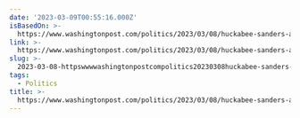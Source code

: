 ```yaml
---
date: '2023-03-09T00:55:16.000Z'
isBasedOn: >-
  https://www.washingtonpost.com/politics/2023/03/08/huckabee-sanders-arkansas-child-labor/
link: >-
  https://www.washingtonpost.com/politics/2023/03/08/huckabee-sanders-arkansas-child-labor/
slug: >-
  2023-03-08-httpswwwwashingtonpostcompolitics20230308huckabee-sanders-arkansas-child-labor
tags:
  - Politics
title: >-
  https://www.washingtonpost.com/politics/2023/03/08/huckabee-sanders-arkansas-child-labor/
---
```


